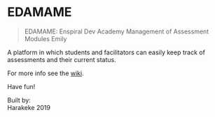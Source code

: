 # EDAMAME
> EDAMAME: Enspiral Dev Academy Management of Assessment Modules Emily

A platform in which students and facilitators can easily keep track of assessments and their current status.

For more info see the [wiki](https://github.com/harakeke-2019/EDAMAME/wiki).

Have fun!

Built by:  
Harakeke 2019 
